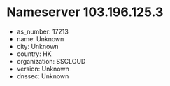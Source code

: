 # Nameserver 103.196.125.3

* as_number: 17213
* name: Unknown
* city: Unknown
* country: HK
* organization: SSCLOUD
* version: Unknown
* dnssec: Unknown
